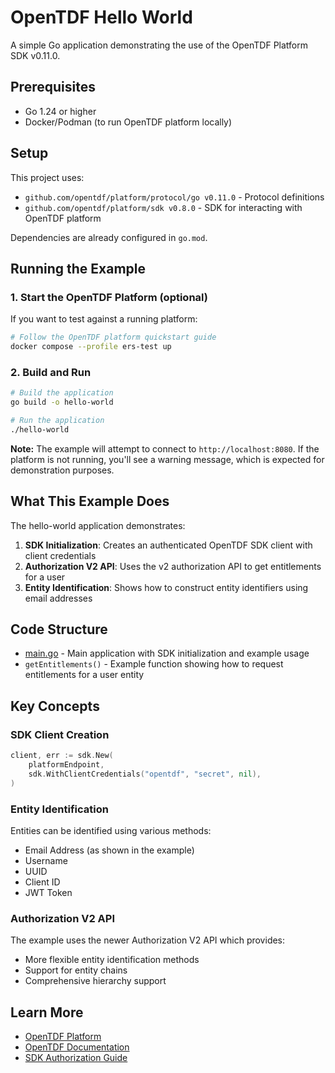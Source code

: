 # OpenTDF Hello World

A simple Go application demonstrating the use of the OpenTDF Platform SDK v0.11.0.

## Prerequisites

- Go 1.24 or higher
- Docker/Podman (to run OpenTDF platform locally)

## Setup

This project uses:
- `github.com/opentdf/platform/protocol/go v0.11.0` - Protocol definitions
- `github.com/opentdf/platform/sdk v0.8.0` - SDK for interacting with OpenTDF platform

Dependencies are already configured in `go.mod`.

## Running the Example

### 1. Start the OpenTDF Platform (optional)

If you want to test against a running platform:

```bash
# Follow the OpenTDF platform quickstart guide
docker compose --profile ers-test up
```

### 2. Build and Run

```bash
# Build the application
go build -o hello-world

# Run the application
./hello-world
```

**Note:** The example will attempt to connect to `http://localhost:8080`. If the platform is not running, you'll see a warning message, which is expected for demonstration purposes.

## What This Example Does

The hello-world application demonstrates:

1. **SDK Initialization**: Creates an authenticated OpenTDF SDK client with client credentials
2. **Authorization V2 API**: Uses the v2 authorization API to get entitlements for a user
3. **Entity Identification**: Shows how to construct entity identifiers using email addresses

## Code Structure

- [main.go](main.go) - Main application with SDK initialization and example usage
- `getEntitlements()` - Example function showing how to request entitlements for a user entity

## Key Concepts

### SDK Client Creation

```go
client, err := sdk.New(
    platformEndpoint,
    sdk.WithClientCredentials("opentdf", "secret", nil),
)
```

### Entity Identification

Entities can be identified using various methods:
- Email Address (as shown in the example)
- Username
- UUID
- Client ID
- JWT Token

### Authorization V2 API

The example uses the newer Authorization V2 API which provides:
- More flexible entity identification methods
- Support for entity chains
- Comprehensive hierarchy support

## Learn More

- [OpenTDF Platform](https://github.com/opentdf/platform)
- [OpenTDF Documentation](https://opentdf.io/)
- [SDK Authorization Guide](https://opentdf.io/sdks/authorization)
